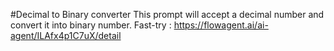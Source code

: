#Decimal to Binary converter
This prompt will accept a decimal number and convert it into binary number.
Fast-try : https://flowagent.ai/ai-agent/ILAfx4p1C7uX/detail
